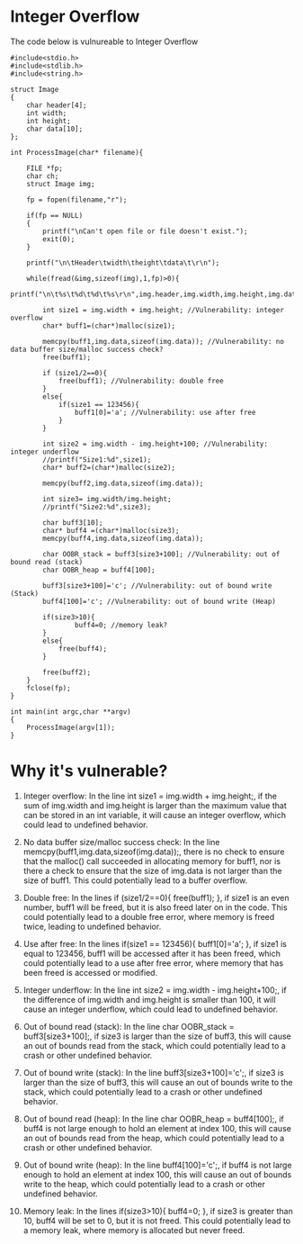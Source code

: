 # Integer Overflow

The code below is vulnureable to Integer Overflow


```
#include<stdio.h>
#include<stdlib.h>
#include<string.h>

struct Image
{
	char header[4];
	int width;
	int height;
	char data[10];
};

int ProcessImage(char* filename){

	FILE *fp;
	char ch;
	struct Image img;

	fp = fopen(filename,"r"); 

	if(fp == NULL)
	{
		printf("\nCan't open file or file doesn't exist.");
		exit(0);
	}

	printf("\n\tHeader\twidth\theight\tdata\t\r\n");

	while(fread(&img,sizeof(img),1,fp)>0){
		printf("\n\t%s\t%d\t%d\t%s\r\n",img.header,img.width,img.height,img.data);
	
		int size1 = img.width + img.height; //Vulnerability: integer overflow
		char* buff1=(char*)malloc(size1);

		memcpy(buff1,img.data,sizeof(img.data)); //Vulnerability: no data buffer size/malloc success check?
		free(buff1);
	
		if (size1/2==0){
			free(buff1); //Vulnerability: double free
		}
		else{
			if(size1 == 123456){
				buff1[0]='a'; //Vulnerability: use after free
			}
		}

		int size2 = img.width - img.height+100; //Vulnerability: integer underflow
		//printf("Size1:%d",size1);
		char* buff2=(char*)malloc(size2);

		memcpy(buff2,img.data,sizeof(img.data));

		int size3= img.width/img.height;
		//printf("Size2:%d",size3);

		char buff3[10];
		char* buff4 =(char*)malloc(size3);
		memcpy(buff4,img.data,sizeof(img.data));

		char OOBR_stack = buff3[size3+100]; //Vulnerability: out of bound read (stack)
		char OOBR_heap = buff4[100];

		buff3[size3+100]='c'; //Vulnerability: out of bound write (Stack)
		buff4[100]='c'; //Vulnerability: out of bound write (Heap)

		if(size3>10){
				buff4=0; //memory leak?
		}
		else{
			free(buff4);
		}

		free(buff2);
	}
	fclose(fp);
}

int main(int argc,char **argv)
{
	ProcessImage(argv[1]);
}
```

# Why it's vulnerable?

1. Integer overflow: In the line int size1 = img.width + img.height;, if the sum of img.width and img.height is larger than the maximum value that can be stored in an int variable, it will cause an integer overflow, which could lead to undefined behavior.

2. No data buffer size/malloc success check: In the line memcpy(buff1,img.data,sizeof(img.data));, there is no check to ensure that the malloc() call succeeded in allocating memory for buff1, nor is there a check to ensure that the size of img.data is not larger than the size of buff1. This could potentially lead to a buffer overflow.

3. Double free: In the lines if (size1/2==0){ free(buff1); }, if size1 is an even number, buff1 will be freed, but it is also freed later on in the code. This could potentially lead to a double free error, where memory is freed twice, leading to undefined behavior.

4. Use after free: In the lines if(size1 == 123456){ buff1[0]='a'; }, if size1 is equal to 123456, buff1 will be accessed after it has been freed, which could potentially lead to a use after free error, where memory that has been freed is accessed or modified.

5. Integer underflow: In the line int size2 = img.width - img.height+100;, if the difference of img.width and img.height is smaller than 100, it will cause an integer underflow, which could lead to undefined behavior.

6. Out of bound read (stack): In the line char OOBR_stack = buff3[size3+100];, if size3 is larger than the size of buff3, this will cause an out of bounds read from the stack, which could potentially lead to a crash or other undefined behavior.

7. Out of bound write (stack): In the line buff3[size3+100]='c';, if size3 is larger than the size of buff3, this will cause an out of bounds write to the stack, which could potentially lead to a crash or other undefined behavior.

8. Out of bound read (heap): In the line char OOBR_heap = buff4[100];, if buff4 is not large enough to hold an element at index 100, this will cause an out of bounds read from the heap, which could potentially lead to a crash or other undefined behavior.

9. Out of bound write (heap): In the line buff4[100]='c';, if buff4 is not large enough to hold an element at index 100, this will cause an out of bounds write to the heap, which could potentially lead to a crash or other undefined behavior.

10. Memory leak: In the lines if(size3>10){ buff4=0; }, if size3 is greater than 10, buff4 will be set to 0, but it is not freed. This could potentially lead to a memory leak, where memory is allocated but never freed.
